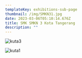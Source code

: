 ```yaml
---
templateKey: exhibitions-sub-page
thumbnail: /img/SMKN31.jpg
date: 2023-03-06T05:10:14.676Z
title: SMK SMKN 3 Kota Tangerang
description: ""
---
```

![kuta3](/img/n3-2.jpeg)

![kuta1](/img/n3-3.jpeg)

